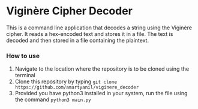 # Viginère Cipher Decoder

This is a command line application that decodes a string using the Viginère cipher. It reads a hex-encoded text and stores it in a file. The text is decoded and then stored in a file containing the plaintext.  

### How to use

1. Navigate to the location where the repository is to be cloned using the terminal
2. Clone this repository by typing `git clone https://github.com/amartyanil/viginere_decoder`
3. Provided you have python3 installed in your system, run the file using the command `python3 main.py`
